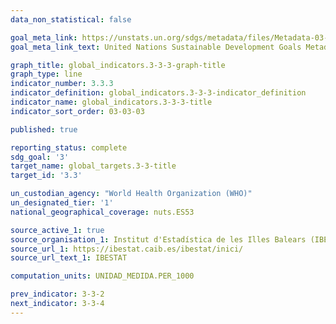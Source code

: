 ```yaml
---
data_non_statistical: false

goal_meta_link: https://unstats.un.org/sdgs/metadata/files/Metadata-03-03-03.pdf
goal_meta_link_text: United Nations Sustainable Development Goals Metadata (PDF)

graph_title: global_indicators.3-3-3-graph-title
graph_type: line
indicator_number: 3.3.3
indicator_definition: global_indicators.3-3-3-indicator_definition
indicator_name: global_indicators.3-3-3-title
indicator_sort_order: 03-03-03

published: true

reporting_status: complete
sdg_goal: '3'
target_name: global_targets.3-3-title
target_id: '3.3'

un_custodian_agency: "World Health Organization (WHO)"
un_designated_tier: '1'
national_geographical_coverage: nuts.ES53

source_active_1: true
source_organisation_1: Institut d'Estadística de les Illes Balears (IBESTAT)
source_url_1: https://ibestat.caib.es/ibestat/inici/
source_url_text_1: IBESTAT

computation_units: UNIDAD_MEDIDA.PER_1000

prev_indicator: 3-3-2
next_indicator: 3-3-4
---
```

